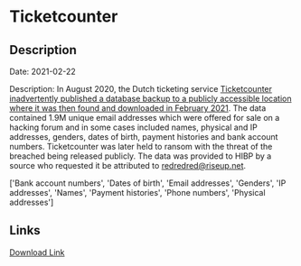 # Ticketcounter

## Description

Date: 2021-02-22

Description:
In August 2020, the Dutch ticketing service <a href="https://www.bleepingcomputer.com/news/security/european-e-ticketing-platform-ticketcounter-extorted-in-data-breach/" target="_blank" rel="noopener">Ticketcounter inadvertently published a database backup to a publicly accessible location where it was then found and downloaded in February 2021</a>. The data contained 1.9M unique email addresses which were offered for sale on a hacking forum and in some cases included names, physical and IP addresses, genders, dates of birth, payment histories and bank account numbers. Ticketcounter was later held to ransom with the threat of the breached being released publicly. The data was provided to HIBP by a source who requested it be attributed to redredred@riseup.net.


['Bank account numbers', 'Dates of birth', 'Email addresses', 'Genders', 'IP addresses', 'Names', 'Payment histories', 'Phone numbers', 'Physical addresses']

## Links

[Download Link](https://link-to.net/1229997/536.5099395002309/dynamic/?r=dGlja2V0Y291bnRlci5ubA==)